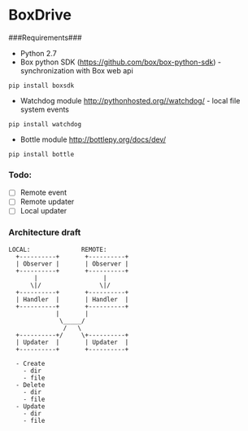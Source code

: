 BoxDrive
======================

###Requirements###
- Python 2.7
- Box python SDK (https://github.com/box/box-python-sdk) - synchronization with Box web api
```
pip install boxsdk
```
- Watchdog module http://pythonhosted.org//watchdog/ - local file system events
```
pip install watchdog
```
- Bottle module http://bottlepy.org/docs/dev/
```
pip install bottle
```

### Todo:
- [ ] Remote event
- [ ] Remote updater
- [ ] Local updater

### Architecture draft ###


```
LOCAL:              REMOTE:
  +----------+       +----------+
  | Observer |       | Observer |
  +----------+       +----------+
       |                  |
      \|/                \|/
  +----------+       +----------+
  | Handler  |       | Handler  |
  +----------+       +----------+
             |       |  
              \_____/
               /   \ 
  +----------+/     \+----------+
  | Updater  |       | Updater  |
  +----------+       +----------+

  - Create
    - dir
    - file
  - Delete
    - dir
    - file
  - Update
    - dir
    - file
  
```            
       
